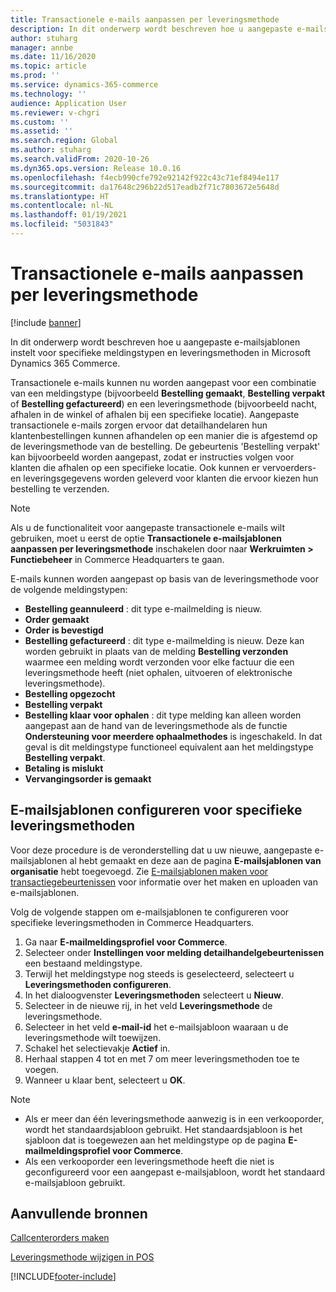 ```yaml
---
title: Transactionele e-mails aanpassen per leveringsmethode
description: In dit onderwerp wordt beschreven hoe u aangepaste e-mailsjablonen instelt voor specifieke meldingstypen en leveringsmethoden in Microsoft Dynamics 365 Commerce.
author: stuharg
manager: annbe
ms.date: 11/16/2020
ms.topic: article
ms.prod: ''
ms.service: dynamics-365-commerce
ms.technology: ''
audience: Application User
ms.reviewer: v-chgri
ms.custom: ''
ms.assetid: ''
ms.search.region: Global
ms.author: stuharg
ms.search.validFrom: 2020-10-26
ms.dyn365.ops.version: Release 10.0.16
ms.openlocfilehash: f4ecb990cfe792e92142f922c43c71ef8494e117
ms.sourcegitcommit: da17648c296b22d517eadb2f71c7803672e5648d
ms.translationtype: HT
ms.contentlocale: nl-NL
ms.lasthandoff: 01/19/2021
ms.locfileid: "5031843"
---
```

# <a name="customize-transactional-emails-by-mode-of-delivery"></a>Transactionele e-mails aanpassen per leveringsmethode

[!include [banner](includes/banner.md)]

In dit onderwerp wordt beschreven hoe u aangepaste e-mailsjablonen instelt voor specifieke meldingstypen en leveringsmethoden in Microsoft Dynamics 365 Commerce.

Transactionele e-mails kunnen nu worden aangepast voor een combinatie van een meldingstype (bijvoorbeeld **Bestelling gemaakt**, **Bestelling verpakt** of **Bestelling gefactureerd**) en een leveringsmethode (bijvoorbeeld nacht, afhalen in de winkel of afhalen bij een specifieke locatie). Aangepaste transactionele e-mails zorgen ervoor dat detailhandelaren hun klantenbestellingen kunnen afhandelen op een manier die is afgestemd op de leveringsmethode van de bestelling. De gebeurtenis 'Bestelling verpakt' kan bijvoorbeeld worden aangepast, zodat er instructies volgen voor klanten die afhalen op een specifieke locatie. Ook kunnen er vervoerders- en leveringsgegevens worden geleverd voor klanten die ervoor kiezen hun bestelling te verzenden.

> [!NOTE]
> Als u de functionaliteit voor aangepaste transactionele e-mails wilt gebruiken, moet u eerst de optie **Transactionele e-mailsjablonen aanpassen per leveringsmethode** inschakelen door naar **Werkruimten \> Functiebeheer** in Commerce Headquarters te gaan.

E-mails kunnen worden aangepast op basis van de leveringsmethode voor de volgende meldingstypen:

- **Bestelling geannuleerd** : dit type e-mailmelding is nieuw.
- **Order gemaakt**
- **Order is bevestigd**
- **Bestelling gefactureerd** : dit type e-mailmelding is nieuw. Deze kan worden gebruikt in plaats van de melding **Bestelling verzonden** waarmee een melding wordt verzonden voor elke factuur die een leveringsmethode heeft (niet ophalen, uitvoeren of elektronische leveringsmethode).
- **Bestelling opgezocht**
- **Bestelling verpakt**
- **Bestelling klaar voor ophalen** : dit type melding kan alleen worden aangepast aan de hand van de leveringsmethode als de functie **Ondersteuning voor meerdere ophaalmethodes** is ingeschakeld. In dat geval is dit meldingstype functioneel equivalent aan het meldingstype **Bestelling verpakt**.
- **Betaling is mislukt**
- **Vervangingsorder is gemaakt**

## <a name="configure-email-templates-for-specific-modes-of-delivery"></a>E-mailsjablonen configureren voor specifieke leveringsmethoden

Voor deze procedure is de veronderstelling dat u uw nieuwe, aangepaste e-mailsjablonen al hebt gemaakt en deze aan de pagina **E-mailsjablonen van organisatie** hebt toegevoegd. Zie [E-mailsjablonen maken voor transactiegebeurtenissen](email-templates-transactions.md) voor informatie over het maken en uploaden van e-mailsjablonen.

Volg de volgende stappen om e-mailsjablonen te configureren voor specifieke leveringsmethoden in Commerce Headquarters.

1. Ga naar **E-mailmeldingsprofiel voor Commerce**.
1. Selecteer onder **Instellingen voor melding detailhandelgebeurtenissen** een bestaand meldingstype.
1. Terwijl het meldingstype nog steeds is geselecteerd, selecteert u **Leveringsmethoden configureren**.
1. In het dialoogvenster **Leveringsmethoden** selecteert u **Nieuw**.
1. Selecteer in de nieuwe rij, in het veld **Leveringsmethode** de leveringsmethode.
1. Selecteer in het veld **e-mail-id** het e-mailsjabloon waaraan u de leveringsmethode wilt toewijzen.
1. Schakel het selectievakje **Actief** in.
1. Herhaal stappen 4 tot en met 7 om meer leveringsmethoden toe te voegen.
1. Wanneer u klaar bent, selecteert u **OK**.

> [!NOTE]
> - Als er meer dan één leveringsmethode aanwezig is in een verkooporder, wordt het standaardsjabloon gebruikt. Het standaardsjabloon is het sjabloon dat is toegewezen aan het meldingstype op de pagina **E-mailmeldingsprofiel voor Commerce**.
> - Als een verkooporder een leveringsmethode heeft die niet is geconfigureerd voor een aangepast e-mailsjabloon, wordt het standaard e-mailsjabloon gebruikt.

## <a name="additional-resources"></a>Aanvullende bronnen

[Callcenterorders maken](tasks/create-call-center-orders.md)

[Leveringsmethode wijzigen in POS](pos-change-delivery-mode.md)


[!INCLUDE[footer-include](../includes/footer-banner.md)]